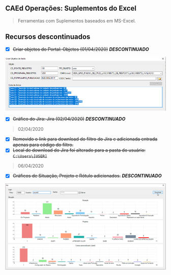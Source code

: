 ## CAEd Operações: Suplementos do Excel

> Ferramentas com Suplementos baseados em MS-Excel.

## Recursos descontinuados

- [x] ~~Criar objetos do Portal: Objetos (01/04/2020)~~ ***DESCONTINUADO***

![image5.png](https://github.com/difusao/Binary/blob/master/CAEd/Suplementos/Operacoes/images/img5.png)

- [x] ~~Gráfico do Jira: Jira (02/04/2020)~~ ***DESCONTINUADO***

> 02/04/2020

- [x] ~~Removido o link para download do filtro do Jira e adicionada entrada apenas para código do filtro.~~
- [x] ~~Local de download do Jira foi alterado para a pasta do usuário: `C:\Users\[USER]`~~

> 06/04/2020

- [x] ~~Gráficos de Situação, Projeto e Rótulo adicionados.~~ ***DESCONTINUADO***

![image9.png](https://github.com/difusao/Binary/blob/master/CAEd/Suplementos/Operacoes/images/img9.png)

